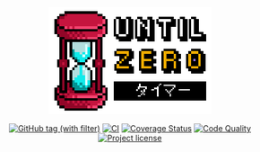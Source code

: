 <p align="center">
    <a href="#readme">
        <img alt="Until Zero logo" src="https://raw.githubusercontent.com/u8slvn/until-zero/main/images/logo-readme.png">
    </a>
</p>
<p align="center">
    <a href="https://github.com/u8slvn/until-zero/releases"><img alt="GitHub tag (with filter)" src="https://img.shields.io/github/v/release/u8slvn/until-zero"></a>
    <a href="https://github.com/u8slvn/until-zero/actions/workflows/ci.yml"><img src="https://img.shields.io/github/actions/workflow/status/u8slvn/until-zero/ci.yml?label=CI" alt="CI"></a>
    <a href="https://coveralls.io/github/u8slvn/until-zero?branch=main"><img src="https://coveralls.io/repos/github/u8slvn/until-zero/badge.svg?branch=main" alt="Coverage Status"></a>
    <a href="https://app.codacy.com/gh/u8slvn/until-zero/dashboard"><img src="https://img.shields.io/codacy/grade/4eef0ac6cf9c4c5c90141316b723d2da" alt="Code Quality"></a>
    <a href="https://github.com/u8slvn/until-zero"><img src="https://img.shields.io/github/license/u8slvn/until-zero" alt="Project license"></a>
</p>
